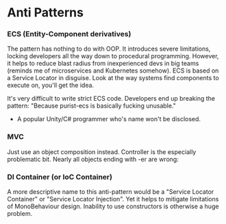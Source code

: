 # Anti Patterns

### ECS (Entity-Component derivatives)

The pattern has nothing to do with OOP. It introduces severe limitations, locking developers all the way down to procedural programming. However, it helps to reduce blast radius from inexperienced devs in big teams (reminds me of microservices and Kubernetes somehow).
ECS is based on a Service Locator in disguise. Look at the way systems find components to execute on, you'll get the idea.

It's very difficult to write strict ECS code. Developers end up breaking the pattern:
"Because purist-ecs is basically fucking unusable."
- A popular Unity/C# programmer who's name won't be disclosed.

### MVC

Just use an object composition instead. Controller is the especially problematic bit.
Nearly all objects ending with -er are wrong:

### DI Container (or IoC Container)

A more descriptive name to this anti-pattern would be a "Service Locator Container" or "Service Locator Injection".
Yet it helps to mitigate limitations of MonoBehaviour design. Inability to use constructors is otherwise a huge problem.